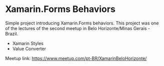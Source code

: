 # Xamarin.Forms Behaviors

Simple project introducing Xamarin.Forms behaviors. This project was one of the lectures of the second meetup in Belo Horizonte/Minas Gerais - Brazil. 

- Xamarin Styles
- Value Converter

Meetup link: https://www.meetup.com/pt-BR/XamarinBeloHorizonte/
